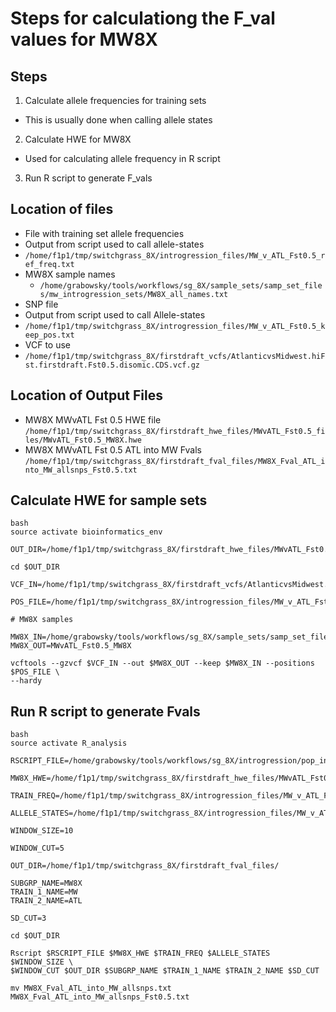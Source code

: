 # Steps for calculationg the F_val values for MW8X

## Steps
1. Calculate allele frequencies for training sets
 * This is usually done when calling allele states
2. Calculate HWE for MW8X
 * Used for calculating allele frequency in R script
3. Run R script to generate F_vals

## Location of files
* File with training set allele frequencies
 * Output from script used to call allele-states
  * `/home/f1p1/tmp/switchgrass_8X/introgression_files/MW_v_ATL_Fst0.5_ref_freq.txt`
* MW8X sample names
  * `/home/grabowsky/tools/workflows/sg_8X/sample_sets/samp_set_files/mw_introgression_sets/MW8X_all_names.txt`
* SNP file
 * Output from script used to call Allele-states
  * `/home/f1p1/tmp/switchgrass_8X/introgression_files/MW_v_ATL_Fst0.5_keep_pos.txt`
* VCF to use
 * `/home/f1p1/tmp/switchgrass_8X/firstdraft_vcfs/AtlanticvsMidwest.hiFst.firstdraft.Fst0.5.disomic.CDS.vcf.gz`

## Location of Output Files
* MW8X MWvATL Fst 0.5 HWE file
 `/home/f1p1/tmp/switchgrass_8X/firstdraft_hwe_files/MWvATL_Fst0.5_files/MWvATL_Fst0.5_MW8X.hwe`
* MW8X MWvATL Fst 0.5 ATL into MW Fvals
 `/home/f1p1/tmp/switchgrass_8X/firstdraft_fval_files/MW8X_Fval_ATL_into_MW_allsnps_Fst0.5.txt`

## Calculate HWE for sample sets
```
bash
source activate bioinformatics_env

OUT_DIR=/home/f1p1/tmp/switchgrass_8X/firstdraft_hwe_files/MWvATL_Fst0.5_files/

cd $OUT_DIR

VCF_IN=/home/f1p1/tmp/switchgrass_8X/firstdraft_vcfs/AtlanticvsMidwest.hiFst.firstdraft.Fst0.5.disomic.CDS.vcf.gz

POS_FILE=/home/f1p1/tmp/switchgrass_8X/introgression_files/MW_v_ATL_Fst0.5_keep_pos.txt

# MW8X samples

MW8X_IN=/home/grabowsky/tools/workflows/sg_8X/sample_sets/samp_set_files/mw_introgression_sets/MW8X_all_names.txt
MW8X_OUT=MWvATL_Fst0.5_MW8X

vcftools --gzvcf $VCF_IN --out $MW8X_OUT --keep $MW8X_IN --positions $POS_FILE \
--hardy
```

## Run R script to generate Fvals
```
bash
source activate R_analysis

RSCRIPT_FILE=/home/grabowsky/tools/workflows/sg_8X/introgression/pop_introgression_v3.r

MW8X_HWE=/home/f1p1/tmp/switchgrass_8X/firstdraft_hwe_files/MWvATL_Fst0.5_files/MWvATL_Fst0.5_MW8X.hwe

TRAIN_FREQ=/home/f1p1/tmp/switchgrass_8X/introgression_files/MW_v_ATL_Fst0.5_ref_freq.txt

ALLELE_STATES=/home/f1p1/tmp/switchgrass_8X/introgression_files/MW_v_ATL_Fst0.5_allele_states.txt

WINDOW_SIZE=10

WINDOW_CUT=5

OUT_DIR=/home/f1p1/tmp/switchgrass_8X/firstdraft_fval_files/

SUBGRP_NAME=MW8X
TRAIN_1_NAME=MW
TRAIN_2_NAME=ATL

SD_CUT=3

cd $OUT_DIR

Rscript $RSCRIPT_FILE $MW8X_HWE $TRAIN_FREQ $ALLELE_STATES $WINDOW_SIZE \
$WINDOW_CUT $OUT_DIR $SUBGRP_NAME $TRAIN_1_NAME $TRAIN_2_NAME $SD_CUT

mv MW8X_Fval_ATL_into_MW_allsnps.txt MW8X_Fval_ATL_into_MW_allsnps_Fst0.5.txt

```



